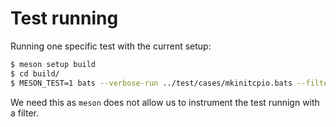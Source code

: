 # Test running

Running one specific test with the current setup:

```bash
$ meson setup build
$ cd build/
$ MESON_TEST=1 bats --verbose-run ../test/cases/mkinitcpio.bats --filter "some test"
```

We need this as `meson` does not allow us to instrument the test runnign with a filter.
